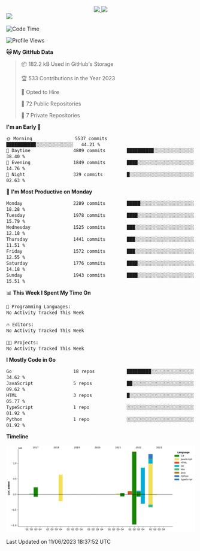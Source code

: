 <div align="center">
  <a href="https://github.com/arielsrv">
    <img height="180em" src="https://github-readme-stats.vercel.app/api?username=arielsrv&show_icons=true&theme=radical&include_all_commits=true&count_private=true"/>
    <img height="180em" src="https://github-readme-stats.vercel.app/api/top-langs/?username=arielsrv&layout=compact&langs_count=10&theme=radical"/>
 </a>
</div>

<div>
  <a href="https://www.linkedin.com/in/arielpineiro/" target="_blank">
    <img src="https://img.shields.io/badge/-LinkedIn-%230077B5?style=for-the-badge&logo=linkedin&logoColor=white" target="_blank">
  </a>
</div>

<!--START_SECTION:waka-->
![Code Time](http://img.shields.io/badge/Code%20Time-0%20secs-blue)

![Profile Views](http://img.shields.io/badge/Profile%20Views-0-blue)

**🐱 My GitHub Data** 

> 📦 182.2 kB Used in GitHub's Storage 
 > 
> 🏆 533 Contributions in the Year 2023
 > 
> 💼 Opted to Hire
 > 
> 📜 72 Public Repositories 
 > 
> 🔑 7 Private Repositories 
 > 
**I'm an Early 🐤** 

```text
🌞 Morning                5537 commits        ███████████░░░░░░░░░░░░░░   44.21 % 
🌆 Daytime                4809 commits        ██████████░░░░░░░░░░░░░░░   38.40 % 
🌃 Evening                1849 commits        ████░░░░░░░░░░░░░░░░░░░░░   14.76 % 
🌙 Night                  329 commits         █░░░░░░░░░░░░░░░░░░░░░░░░   02.63 % 
```
📅 **I'm Most Productive on Monday** 

```text
Monday                   2289 commits        █████░░░░░░░░░░░░░░░░░░░░   18.28 % 
Tuesday                  1978 commits        ████░░░░░░░░░░░░░░░░░░░░░   15.79 % 
Wednesday                1525 commits        ███░░░░░░░░░░░░░░░░░░░░░░   12.18 % 
Thursday                 1441 commits        ███░░░░░░░░░░░░░░░░░░░░░░   11.51 % 
Friday                   1572 commits        ███░░░░░░░░░░░░░░░░░░░░░░   12.55 % 
Saturday                 1776 commits        ████░░░░░░░░░░░░░░░░░░░░░   14.18 % 
Sunday                   1943 commits        ████░░░░░░░░░░░░░░░░░░░░░   15.51 % 
```


📊 **This Week I Spent My Time On** 

```text
💬 Programming Languages: 
No Activity Tracked This Week

🔥 Editors: 
No Activity Tracked This Week

🐱‍💻 Projects: 
No Activity Tracked This Week
```

**I Mostly Code in Go** 

```text
Go                       18 repos            █████████░░░░░░░░░░░░░░░░   34.62 % 
JavaScript               5 repos             ██░░░░░░░░░░░░░░░░░░░░░░░   09.62 % 
HTML                     3 repos             █░░░░░░░░░░░░░░░░░░░░░░░░   05.77 % 
TypeScript               1 repo              ░░░░░░░░░░░░░░░░░░░░░░░░░   01.92 % 
Python                   1 repo              ░░░░░░░░░░░░░░░░░░░░░░░░░   01.92 % 
```



**Timeline**

![Lines of Code chart](https://raw.githubusercontent.com/arielsrv/arielsrv/main/assets/bar_graph.png)


 Last Updated on 11/06/2023 18:37:52 UTC
<!--END_SECTION:waka-->
